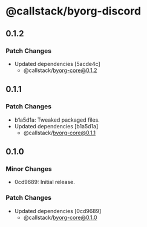 # @callstack/byorg-discord

## 0.1.2

### Patch Changes

- Updated dependencies [5acde4c]
  - @callstack/byorg-core@0.1.2

## 0.1.1

### Patch Changes

- b1a5d1a: Tweaked packaged files.
- Updated dependencies [b1a5d1a]
  - @callstack/byorg-core@0.1.1

## 0.1.0

### Minor Changes

- 0cd9689: Initial release.

### Patch Changes

- Updated dependencies [0cd9689]
  - @callstack/byorg-core@0.1.0
